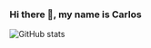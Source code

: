 ### Hi there 👋, my name is Carlos

![GitHub stats](https://github-readme-stats.vercel.app/api?username=carlos-diaz-07&show_icons=true)  

